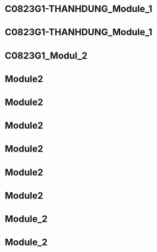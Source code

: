 # C0823G1-THANHDUNG_Module_1
# C0823G1-THANHDUNG_Module_1
# C0823G1_Modul_2
# Module2
# Module2
# Module2
# Module2
# Module2
# Module2
# Module_2
# Module_2
